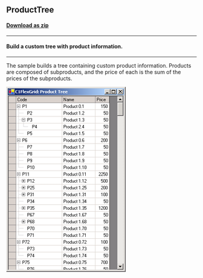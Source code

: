 ## ProductTree
#### [Download as zip](https://grapecity.github.io/DownGit/#/home?url=https://github.com/GrapeCity/ComponentOne-WinForms-Samples/tree/master/NetFramework\FlexGrid\VB\ProductTree)
____
#### Build a custom tree with product information.
____
The sample builds a tree containing custom product information.
Products are composed of subproducts, and the price of each is the sum of the prices of the subproducts.

![screenshot](screenshot.PNG)
